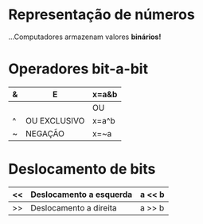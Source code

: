 # Representação de números

...Computadores armazenam valores **binários!**

# Operadores bit-a-bit

| & | E | x=a&b |
| --- | --- | --- |
| | | OU | x=a|b |
| ^ | OU EXCLUSIVO | x=a^b |
| ~ | NEGAÇÃO | x=~a |

# Deslocamento de bits

| << | Deslocamento a esquerda | a << b |
| --- | --- | --- |
| >> | Deslocamento a direita | a >> b |
